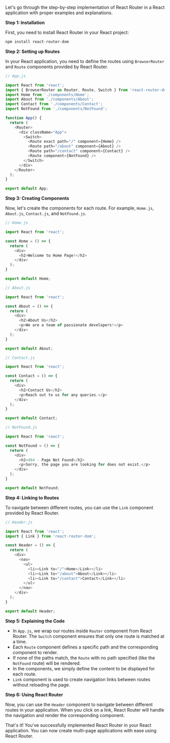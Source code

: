 Let's go through the step-by-step implementation of React Router in a React application with proper examples and explanations.

**Step 1: Installation**

First, you need to install React Router in your React project:

```bash
npm install react-router-dom
```

**Step 2: Setting up Routes**

In your React application, you need to define the routes using `BrowserRouter` and `Route` components provided by React Router. 

```javascript
// App.js

import React from 'react';
import { BrowserRouter as Router, Route, Switch } from 'react-router-dom';
import Home from './components/Home';
import About from './components/About';
import Contact from './components/Contact';
import NotFound from './components/NotFound';

function App() {
  return (
    <Router>
      <div className="App">
        <Switch>
          <Route exact path="/" component={Home} />
          <Route path="/about" component={About} />
          <Route path="/contact" component={Contact} />
          <Route component={NotFound} />
        </Switch>
      </div>
    </Router>
  );
}

export default App;
```

**Step 3: Creating Components**

Now, let's create the components for each route. For example, `Home.js`, `About.js`, `Contact.js`, and `NotFound.js`.

```javascript
// Home.js

import React from 'react';

const Home = () => {
  return (
    <div>
      <h2>Welcome to Home Page!</h2>
    </div>
  );
}

export default Home;
```

```javascript
// About.js

import React from 'react';

const About = () => {
  return (
    <div>
      <h2>About Us</h2>
      <p>We are a team of passionate developers!</p>
    </div>
  );
}

export default About;
```

```javascript
// Contact.js

import React from 'react';

const Contact = () => {
  return (
    <div>
      <h2>Contact Us</h2>
      <p>Reach out to us for any queries.</p>
    </div>
  );
}

export default Contact;
```

```javascript
// NotFound.js

import React from 'react';

const NotFound = () => {
  return (
    <div>
      <h2>404 - Page Not Found</h2>
      <p>Sorry, the page you are looking for does not exist.</p>
    </div>
  );
}

export default NotFound;
```

**Step 4: Linking to Routes**

To navigate between different routes, you can use the `Link` component provided by React Router.

```javascript
// Header.js

import React from 'react';
import { Link } from 'react-router-dom';

const Header = () => {
  return (
    <div>
      <nav>
        <ul>
          <li><Link to="/">Home</Link></li>
          <li><Link to="/about">About</Link></li>
          <li><Link to="/contact">Contact</Link></li>
        </ul>
      </nav>
    </div>
  );
}

export default Header;
```

**Step 5: Explaining the Code**

- In `App.js`, we wrap our routes inside `Router` component from React Router. The `Switch` component ensures that only one route is matched at a time.
- Each `Route` component defines a specific path and the corresponding component to render.
- If none of the paths match, the `Route` with no path specified (like the `NotFound` route) will be rendered.
- In the components, we simply define the content to be displayed for each route.
- `Link` component is used to create navigation links between routes without reloading the page.

**Step 6: Using React Router**

Now, you can use the `Header` component to navigate between different routes in your application. When you click on a link, React Router will handle the navigation and render the corresponding component.

That's it! You've successfully implemented React Router in your React application. You can now create multi-page applications with ease using React Router.
